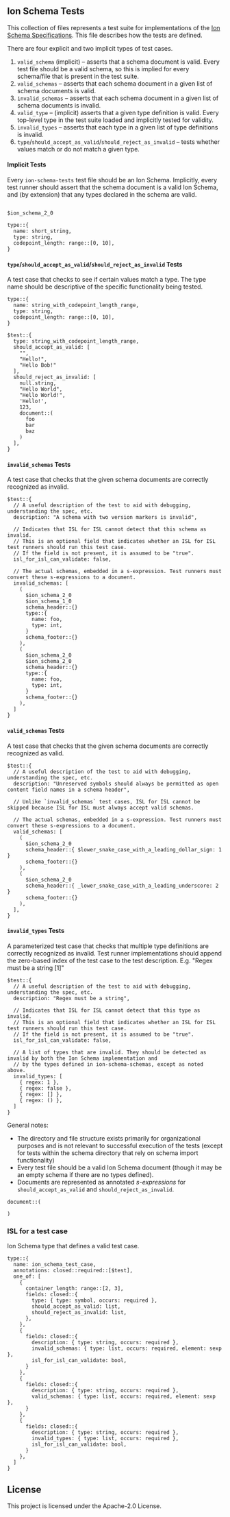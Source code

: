 ## Ion Schema Tests

This collection of files represents a test suite for implementations of the [Ion Schema Specifications](https://amazon-ion.github.io/ion-schema/docs).
This file describes how the tests are defined.

There are four explicit and two implicit types of test cases.

1. `valid_schema` (implicit) – asserts that a schema document is valid.
   Every test file should be a valid schema, so this is implied for every schema/file that is present in the test suite.
2. `valid_schemas` – asserts that each schema document in a given list of schema documents is valid.
3. `invalid_schemas` – asserts that each schema document in a given list of schema documents is invalid.
4. `valid_type` – (implicit) asserts that a given type definition is valid.
   Every top-level type in the test suite loaded and implicitly tested for validity. 
5. `invalid_types` – asserts that each type in a given list of type definitions is invalid.
6. `type`/`should_accept_as_valid`/`should_reject_as_invalid` – tests whether values match or do not match a given type.

#### Implicit Tests
Every `ion-schema-tests` test file should be an Ion Schema.
Implicitly, every test runner should assert that the schema document is a valid Ion Schema, and (by extension) that any types declared in the schema are valid.
```ion

$ion_schema_2_0

type::{
  name: short_string,
  type: string,
  codepoint_length: range::[0, 10],
}
```

#### `type`/`should_accept_as_valid`/`should_reject_as_invalid` Tests
A test case that checks to see if certain values match a type.
The type name should be descriptive of the specific functionality being tested.
```ion
type::{
  name: string_with_codepoint_length_range,
  type: string,
  codepoint_length: range::[0, 10],
}

$test::{
  type: string_with_codepoint_length_range,
  should_accept_as_valid: [
    "",
    "Hello!",
    "Hello Bob!"
  ],
  should_reject_as_invalid: [
    null.string,
    "Hello World",
    "Hello World!",
    'Hello!',
    123,
    document::(
      foo
      bar
      baz
    )
  ],
}
```

#### `invalid_schemas` Tests
A test case that checks that the given schema documents are correctly recognized as invalid.
```ion
$test::{
  // A useful description of the test to aid with debugging, understanding the spec, etc.
  description: "A schema with two version markers is invalid",

  // Indicates that ISL for ISL cannot detect that this schema as invalid. 
  // This is an optional field that indicates whether an ISL for ISL test runners should run this test case.
  // If the field is not present, it is assumed to be "true".
  isl_for_isl_can_validate: false,

  // The actual schemas, embedded in a s-expression. Test runners must convert these s-expressions to a document.
  invalid_schemas: [
    (
      $ion_schema_2_0
      $ion_schema_1_0
      schema_header::{}
      type::{
        name: foo,
        type: int,
      }
      schema_footer::{}
    ),
    (
      $ion_schema_2_0
      $ion_schema_2_0
      schema_header::{}
      type::{
        name: foo,
        type: int,
      }
      schema_footer::{}
    ),
  ]
}
```

#### `valid_schemas` Tests
A test case that checks that the given schema documents are correctly recognized as valid.
```ion
$test::{
  // A useful description of the test to aid with debugging, understanding the spec, etc.
  description: "Unreserved symbols should always be permitted as open content field names in a schema header",

  // Unlike `invalid_schemas` test cases, ISL for ISL cannot be skipped because ISL for ISL must always accept valid schemas.

  // The actual schemas, embedded in a s-expression. Test runners must convert these s-expressions to a document.
  valid_schemas: [
    (
      $ion_schema_2_0
      schema_header::{ $lower_snake_case_with_a_leading_dollar_sign: 1 }
      schema_footer::{} 
    ),
    (
      $ion_schema_2_0
      schema_header::{ _lower_snake_case_with_a_leading_underscore: 2 }
      schema_footer::{}
    ),
  ],
}
```

#### `invalid_types` Tests
A parameterized test case that checks that multiple type definitions are correctly recognized as invalid.
Test runner implementations should append the zero-based index of the test case to the test description.
E.g. "Regex must be a string [1]"
```ion
$test::{
  // A useful description of the test to aid with debugging, understanding the spec, etc.
  description: "Regex must be a string",

  // Indicates that ISL for ISL cannot detect that this type as invalid. 
  // This is an optional field that indicates whether an ISL for ISL test runners should run this test case.
  // If the field is not present, it is assumed to be "true".
  isl_for_isl_can_validate: false,

  // A list of types that are invalid. They should be detected as invalid by both the Ion Schema implementation and
  // by the types defined in ion-schema-schemas, except as noted above.
  invalid_types: [
    { regex: 1 },
    { regex: false },
    { regex: [] },
    { regex: () },
  ]
}
```

General notes:
* The directory and file structure exists primarily for organizational purposes and is not relevant to successful execution of the tests (except for tests within the schema directory that rely on schema import functionality)
* Every test file should be a valid Ion Schema document (though it may be an empty schema if there are no types defined).
* Documents are represented as annotated _s-expressions_ for `should_accept_as_valid` and `should_reject_as_invalid`.
```ion
document::(
  
)
```

### ISL for a test case

Ion Schema type that defines a valid test case.

```ion
type::{
  name: ion_schema_test_case,
  annotations: closed::required::[$test],
  one_of: [
    {
      container_length: range::[2, 3],
      fields: closed::{
        type: { type: symbol, occurs: required },
        should_accept_as_valid: list,
        should_reject_as_invalid: list,
      },
    },
    {
      fields: closed::{
        description: { type: string, occurs: required },
        invalid_schemas: { type: list, occurs: required, element: sexp },
        isl_for_isl_can_validate: bool,
      }
    },
    {
      fields: closed::{
        description: { type: string, occurs: required },
        valid_schemas: { type: list, occurs: required, element: sexp },
      }
    },
    {
      fields: closed::{
        description: { type: string, occurs: required },
        invalid_types: { type: list, occurs: required },
        isl_for_isl_can_validate: bool,
      }
    },
  ]
}
```

## License

This project is licensed under the Apache-2.0 License.
